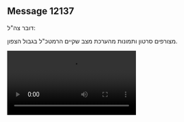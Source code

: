 ## Message 12137

דובר צה"ל: 

מצורפים סרטון ותמונות מהערכת מצב שקיים הרמטכ"ל בגבול הצפון.

![Video](https://data.iron-swords.co.il/2024/October/03/12137/12137_media.mp4)
